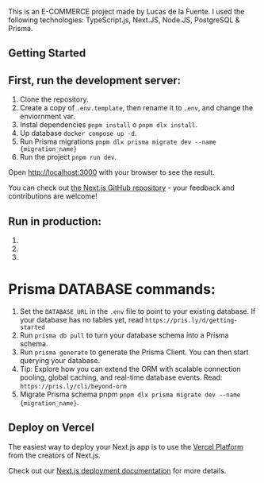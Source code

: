This is an E-COMMERCE project made by Lucas de la Fuente. I used the following technologies:
TypeScript.js, Next.JS, Node.JS, PostgreSQL & Prisma.


## Getting Started

## First, run the development server:

1. Clone the repository.
2. Create a copy of ```.env.template```, then rename it to ```.env```, and change the enviornment var.
3. Instal dependencies ```pnpm install``` o ```pnpm dlx install```.
4. Up database ```docker compose up -d```.
5. Run Prisma migrations ```pnpm dlx prisma migrate dev --name {migration_name}```
6. Run the project ```pnpm run dev```.


Open [http://localhost:3000](http://localhost:3000) with your browser to see the result.

You can check out [the Next.js GitHub repository](https://github.com/vercel/next.js) - your feedback and contributions are welcome!


## Run in production:
1. 
2. 
3. 

# Prisma DATABASE commands:
1. Set the ```DATABASE_URL``` in the ```.env``` file to point to your existing database. If your database has no tables yet, read ```https://pris.ly/d/getting-started```
2. Run ```prisma db pull``` to turn your database schema into a Prisma schema.
3. Run ```prisma generate``` to generate the Prisma Client. You can then start querying your database.
4. Tip: Explore how you can extend the ORM with scalable connection pooling, global caching, and real-time database events. Read: ```https://pris.ly/cli/beyond-orm```
5. Migrate Prisma schema pnpm ```pnpm dlx prisma migrate dev --name {migration_name}```.



## Deploy on Vercel

The easiest way to deploy your Next.js app is to use the [Vercel Platform](https://vercel.com/new?utm_medium=default-template&filter=next.js&utm_source=create-next-app&utm_campaign=create-next-app-readme) from the creators of Next.js.

Check out our [Next.js deployment documentation](https://nextjs.org/docs/app/building-your-application/deploying) for more details.
